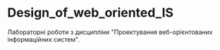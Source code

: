 # Design_of_web_oriented_IS
Лабораторні роботи з дисципліни "Проектування веб-орієнтованих інформаційних систем".
